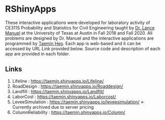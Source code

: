 # RShinyApps
 
These interactive applications were developed for laboratory activity of CE311S Probability and Statistics for Civil Engineering taught by [Dr. Lance Manuel](https://www.caee.utexas.edu/prof/manuel/) at the University of Texas at Austin in Fall 2018 and Fall 2020. All problems are designed by Dr. Manuel and the interactive applications are programmed by [Taemin Heo](www.linkedin.com/in/taeminheo). Each app is web-based and it can be accessed by URL Link provided below. Source code and description of each app are provided in each folder.  

## Links
1. Lifeline          : https://taemin.shinyapps.io/Lifeline/
2. RoadDesign        : https://taemin.shinyapps.io/Roaddesign/
3. Landfill          : https://taemin.shinyapps.io/Landfill/
4. LaborCost         : https://taemin.shinyapps.io/Laborcost/
5. LeveeSimulation   : https://taemin.shinyapps.io/leveesimulation/ <- Currently archived due to server pricing
6. ColumnReliability : https://taemin.shinyapps.io/Column/
